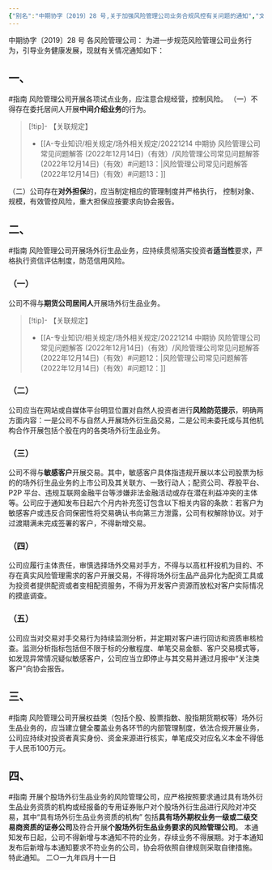 ```yaml
---
{"‌‌‌‌别名":"中期协字〔2019〕28 号,关于加强风险管理公司业务合规风控有关问题的通知","‌‌‌‌文号":"中期协字〔2019〕28 号","‌‌‌‌‌‌‌‌发布时间":"2019.04.11","发布机构":"中期协","效力":"有效","领域":"场外衍生品, 风险子","dg-publish":true,"created":"2023-08-11T21:26","updated":"2023-10-11T17:52","permalink":"/a///20190411-2019-28/20190411-2019-28/","dgPassFrontmatter":true}
---
```


中期协字〔2019〕28 号
各风险管理公司：
为进一步规范风险管理公司业务行为，引导业务健康发展，现就有关情况通知如下：
## 一、
#指南
风险管理公司开展各项试点业务，应注意合规经营，控制风险。
（一）不得存在委托居间人开展**中间介绍业务**的行为。
>[!tip]- 【关联规定】 
>- [[A-专业知识/相关规定/场外相关规定/20221214 中期协 风险管理公司常见问题解答 (2022年12月14日)（有效）/风险管理公司常见问题解答 (2022年12月14日)（有效）#问题13：\|风险管理公司常见问题解答 (2022年12月14日)（有效）#问题13：]]

（二）公司存在**对外担保**的，应当制定相应的管理制度并严格执行， 控制对象、规模，有效管控风险，重大担保应按要求向协会报告。
## 二、
#指南
风险管理公司开展场外衍生品业务，应持续贯彻落实投资者**适当性**要求，严格执行资信评估制度，防范信用风险。
### （一）
公司不得与**期货公司居间人**开展场外衍生品业务。
>[!tip]- 【关联规定】 
>- [[A-专业知识/相关规定/场外相关规定/20221214 中期协 风险管理公司常见问题解答 (2022年12月14日)（有效）/风险管理公司常见问题解答 (2022年12月14日)（有效）#问题12：\|风险管理公司常见问题解答 (2022年12月14日)（有效）#问题12：]]
### （二）
公司应当在网站或自媒体平台明显位置对自然人投资者进行**风险防范提示**，明确两方面内容：一是公司不与自然人开展场外衍生品交易，二是公司未委托或与其他机构合作开展包括个股在内的各类场外衍生品业务。
### （三）
公司不得与**敏感客户**开展交易。其中，敏感客户具体指违规开展以本公司股票为标的的场外衍生品业务的上市公司及其关联方、一致行动人；配资公司、荐股平台、P2P 平台、违规互联网金融平台等涉嫌非法金融活动或存在潜在利益冲突的主体等。公司应于通知发布日起六个月内补充签订包含以下相关内容的条款：若客户为敏感客户或违反合同保密性将交易确认书向第三方泄露，公司有权解除协议。对于过渡期满未完成签署的客户，不得新增交易。
### （四）
公司应履行主体责任，审慎选择场外交易对手方，不得与以高杠杆投机为目的、不存在真实风险管理需求的客户开展交易，不得将场外衍生品产品异化为配资工具或为投资者提供配资或者变相配资服务，不得为开发客户资源而放松对客户实际情况的摸底调查。
### （五）
公司应当对交易对手交易行为持续监测分析，并定期对客户进行回访和资质审核检查。监测分析指标包括但不限于标的分散程度、单笔交易金额、客户交易模式等，如发现异常情况疑似敏感客户，公司应当立即停止与其交易并通过月报中“关注类客户”向协会报告。
## 三、 
#指南
风险管理公司开展权益类（包括个股、股票指数、股指期货期权等）场外衍生品业务的，应当建立健全覆盖业务各环节的内部管理制度，依法合规开展业务，公司应持续对投资者真实身份、资金来源进行核实，单笔成交对应名义本金不得低于人民币100万元。
## 四、
#指南
开展个股场外衍生品业务的风险管理公司，应严格按照要求通过具有场外衍生品业务资质的机构或经报备的专用证券账户对个股场外衍生品进行风险对冲交易，其中“具有场外衍生品业务资质的机构” 包括**具有场外期权业务一级或二级交易商资质的证券公司**及符合开展**个股场外衍生品业务要求的风险管理公司**。
本通知发布日起，公司不得新增与本通知不符的业务，存续业务不得展期。对于本通知发布后新增与本通知要求不符业务的公司，协会将依照自律规则采取自律措施。
特此通知。
二○一九年四月十一日